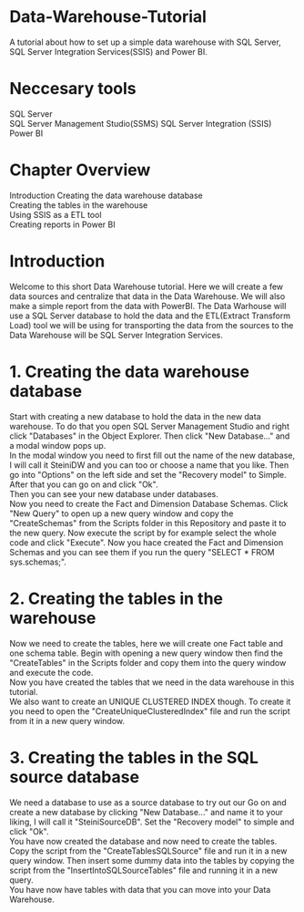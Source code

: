 # Data-Warehouse-Tutorial
A tutorial about how to set up a simple data warehouse with SQL Server, SQL Server Integration Services(SSIS) and Power BI.

# Neccesary tools
SQL Server  
SQL Server Management Studio(SSMS) 
SQL Server Integration (SSIS)  
Power BI  

# Chapter Overview
Introduction
Creating the data warehouse database  
Creating the tables in the warehouse  
Using SSIS as a ETL tool  
Creating reports in Power BI

# Introduction
Welcome to this short Data Warehouse tutorial. Here we will create a few data sources and centralize that data in the Data Warehouse. We will also make a simple report from the data with PowerBI. The Data Warhouse will use a SQL Server database to hold the data and the ETL(Extract Transform Load) tool we will be using for transporting the data from the sources to the Data Warehouse will be SQL Server Integration Services.

# 1. Creating the data warehouse database
Start with creating a new database to hold the data in the new data warehouse. To do that you open SQL Server Management Studio and right click "Databases" in the Object Explorer. Then click "New Database..." and a modal window pops up.  
In the modal window you need to first fill out the name of the new database, I will call it SteiniDW and you can too or choose a name that you like. Then go into "Options" on the left side and set the "Recovery model" to Simple. After that you can go on and click "Ok".  
Then you can see your new database under databases.  
Now you need to create the Fact and Dimension Database Schemas. Click "New Query" to open up a new query window and copy the "CreateSchemas" from the Scripts folder in this Repository and paste it to the new query. Now execute the script by for example select the whole code and click "Execute". Now you hace created the Fact and Dimension Schemas and you can see them if you run the query "SELECT * FROM sys.schemas;".  

# 2. Creating the tables in the warehouse
Now we need to create the tables, here we will create one Fact table and one schema table. Begin with opening a new query window then find the "CreateTables" in the Scripts folder and copy them into the query window and execute the code.  
Now you have created the tables that we need in the data warehouse in this tutorial.  
We also want to create an UNIQUE CLUSTERED INDEX though. To create it you need to open the "CreateUniqueClusteredIndex" file and run the script from it in a new query window.


# 3. Creating the tables in the SQL source database
We need a database to use as a source database to try out our 
Go on and create a new database by clicking "New Database..." and name it to your liking, I will call it "SteiniSourceDB". Set the "Recovery model" to simple and click "Ok".  
You have now created the database and now need to create the tables. Copy the script from the "CreateTablesSQLSource" file and run it in a new query window. Then insert some dummy data into the tables by copying the script from the "InsertIntoSQLSourceTables" file and running it in a new query.  
You have now have tables with data that you can move into your Data Warehouse.


